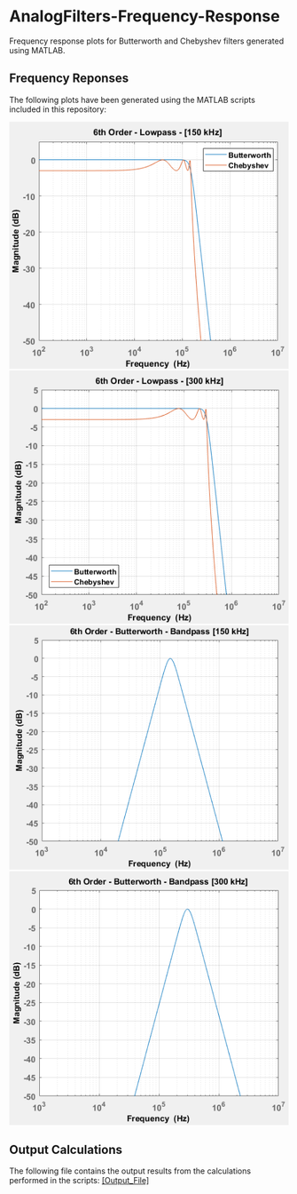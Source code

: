 # AnalogFilters-Frequency-Response
Frequency response plots for Butterworth and Chebyshev filters generated using MATLAB. 

## Frequency Reponses 
The following plots have been generated using the MATLAB scripts included in this repository: <br />

![](images/b_ch_low_150.PNG)
![](images/b_ch_low_300.PNG)
![](images/b_band_150.PNG)
![](images/b_band_300.PNG)

## Output Calculations
The following file contains the output results from the calculations performed in the scripts: 
[[Output_File]](source_code/Design_Output.txt)
